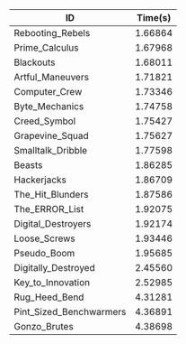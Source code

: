 |ID|Time(s)|
|-|-|
|Rebooting_Rebels|1.66864|
|Prime_Calculus|1.67968|
|Blackouts|1.68011|
|Artful_Maneuvers|1.71821|
|Computer_Crew|1.73346|
|Byte_Mechanics|1.74758|
|Creed_Symbol|1.75427|
|Grapevine_Squad|1.75627|
|Smalltalk_Dribble|1.77598|
|Beasts|1.86285|
|Hackerjacks|1.86709|
|The_Hit_Blunders|1.87586|
|The_ERROR_List|1.92075|
|Digital_Destroyers|1.92174|
|Loose_Screws|1.93446|
|Pseudo_Boom|1.95685|
|Digitally_Destroyed|2.45560|
|Key_to_Innovation|2.52985|
|Rug_Heed_Bend|4.31281|
|Pint_Sized_Benchwarmers|4.36891|
|Gonzo_Brutes|4.38698|
